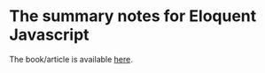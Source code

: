 # The summary notes for Eloquent Javascript

The book/article is available [here](http://eloquentjavascript.net/).

